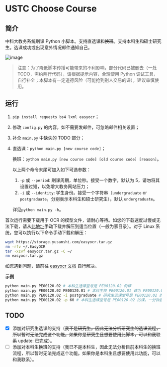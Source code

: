 # USTC Choose Course

## 简介

中科大教务系统刷课 Python 小脚本。支持直选课和~~换班~~。支持本科生和硕士研究生。选课成功或出现意外情况邮件通知自己。

![image](https://user-images.githubusercontent.com/36265606/127443846-7c9a7c70-78bc-470b-a6b0-f191717c0a15.png)

> 注意：为了降低脚本传播可能带来的不利影响，部分代码已被删去（一处 TODO，需约两行代码），请根据提示内容，合理使用 Python 调试工具，自行补全；本脚本有一定道德风险（可能抢到别人交易的课），建议审慎使用。

## 运行

1. `pip install requests bs4 lxml easyocr`；

2. 修改 `config.py` 的内容，如不需要发邮件，可忽略邮件相关设置；

3. 补全 `main.py` 中缺失的 TODO 部分；

4. 直选课：`python main.py [new course code]`；

   换班：`python main.py [new course code] [old course code] [reason]`。
   
   以上两个命令末尾可加入如下可选参数：
   
   1. `-p` 或 `--period`: 刷课周期，单位秒。接受一个数字，默认为 5，请勿将其设置过短，以免增大教务网站压力；
   2. `-i` 或 `--identity`: 学生身份。接受一个字符串（`undergraduate` or `postgraduate`，分别表示本科生和硕士研究生），默认 `undergraduate`。

   详见`python main.py -h`。

首次运行需要下载用于 OCR 的模型文件，请耐心等待。如您的下载速度过慢或无法下载，请从[此地址](https://storage.yusanshi.com/easyocr.tar.gz)手动下载并解压到适当位置（一般为家目录）。对于 Linux 系统，您可以执行以下命令手动下载和解压：

```bash
wget https://storage.yusanshi.com/easyocr.tar.gz
rm -rfv ~/.EasyOCR
tar -xzvf easyocr.tar.gz -C ~/
rm easyocr.tar.gz
```

如您遇到问题，请前往 [easyocr 文档](https://www.jaided.ai/easyocr/documentation/) 自行解决。



**示例**

```bash
python main.py PE00120.02 # 本科生选课堂号是 PE00120.02 的课
python main.py PE00120.02 PE00120.01 # 本科生换 PE00120.01 课为 PE00120.02 课
python main.py PE00120.02 -i postgraduate # 研究生选课堂号是 PE00120.02 的课
python main.py PE00120.02 -p 60 # 本科生选课堂号是 PE00120.02 的课，一分钟尝试一次
```



## TODO
- [x] 添加对研究生选课的支持（~~我不是研究生，因此无法分析研究生的选课流程，所以暂时无法完成这个功能。如果你是研究生且想要使用此脚本，可以和我联系~~  update: 已完成）。
- [ ] 添加对本科生换班的支持（我已不是本科生，因此无法分析目前本科生的换班流程，所以暂时无法完成这个功能。如果你是本科生且想要使用此功能，可以和我联系）。
